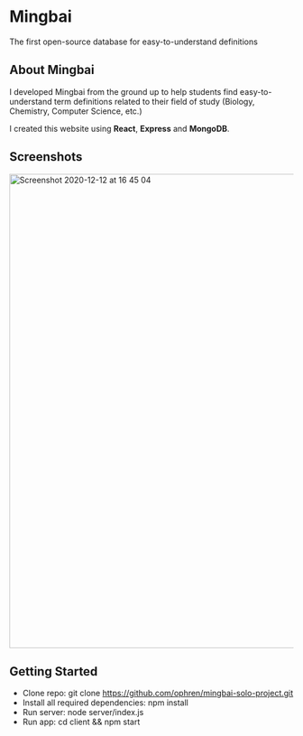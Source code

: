 # Mingbai

The first open-source database for easy-to-understand definitions

## About Mingbai

I developed Mingbai from the ground up to help students find easy-to-understand term definitions related to their field of study (Biology, Chemistry, Computer Science, etc.)

I created this website using <b>React</b>, <b>Express</b> and <b>MongoDB</b>.

## Screenshots

<img width="840" alt="Screenshot 2020-12-12 at 16 45 04" src="https://user-images.githubusercontent.com/31804969/102026421-08669600-3d9e-11eb-9554-a6daed9f6b3c.png">

## Getting Started

- Clone repo: git clone https://github.com/ophren/mingbai-solo-project.git
- Install all required dependencies: npm install
- Run server: node server/index.js
- Run app: cd client && npm start
